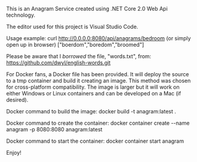 This is an Anagram Service created using .NET Core 2.0 Web Api technology.

The editor used for this project is Visual Studio Code.

Usage example:
curl http://0.0.0.0:8080/api/anagrams/bedroom  (or simply open up in browser)
["boerdom","boredom","broomed"]

Please be aware that I *borrowed* the file, "words.txt", from:
https://github.com/dwyl/english-words.git

For Docker fans, a Docker file has been provided.  It will deploy the source to 
a tmp container and build it creating an image.  This method was chosen for 
cross-platform compatibility.  The image is larger but it will work on either
Windows or Linux containers and can be developed on a Mac (if desired).

Docker command to build the image:
docker build -t anagram:latest .

Docker command to create the container:
docker container create --name anagram -p 8080:8080 anagram:latest

Docker command to start the container:
docker container start anagram

Enjoy!